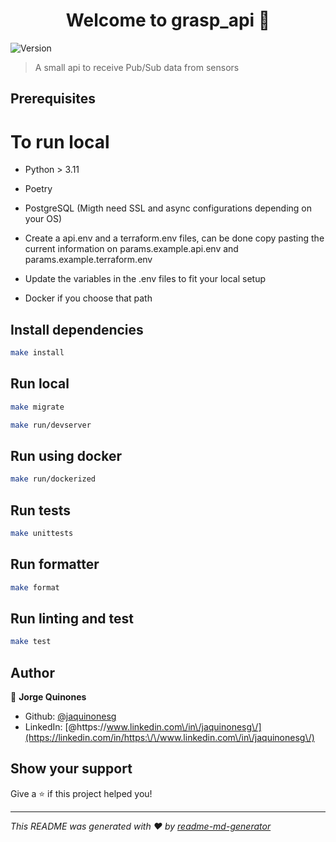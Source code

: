 <h1 align="center">Welcome to grasp_api 👋</h1>
<p>
  <img alt="Version" src="https://img.shields.io/badge/version-0.1-blue.svg?cacheSeconds=2592000" />
</p>

> A small api to receive Pub/Sub data from sensors

## Prerequisites
# To run local
* Python > 3.11
* Poetry
* PostgreSQL (Migth need SSL and async configurations depending on your OS)
* Create a api.env and a terraform.env files, can be done copy pasting the current information on params.example.api.env and params.example.terraform.env
* Update the variables in the .env files to fit your local setup

* Docker if you choose that path

## Install dependencies
```sh
make install
```

## Run local

```sh
make migrate
```

```sh
make run/devserver
```

## Run using docker
```sh
make run/dockerized
```

## Run tests

```sh
make unittests
```


## Run formatter

```sh
make format
```


## Run linting and test

```sh
make test
```



## Author

👤 **Jorge Quinones**

* Github: [@jaquinonesg](https://github.com/jaquinonesg)
* LinkedIn: [@https:\/\/www.linkedin.com\/in\/jaquinonesg\/](https://linkedin.com/in/https:\/\/www.linkedin.com\/in\/jaquinonesg\/)

## Show your support

Give a ⭐️ if this project helped you!

***
_This README was generated with ❤️ by [readme-md-generator](https://github.com/kefranabg/readme-md-generator)_
